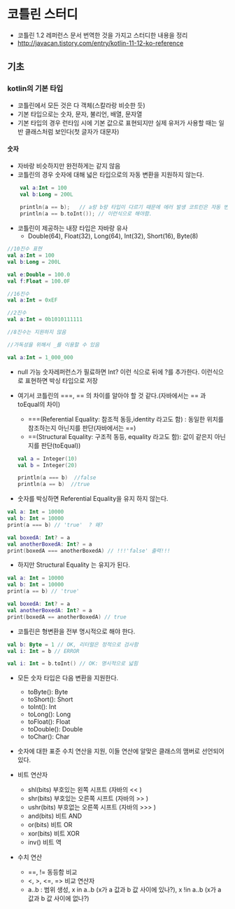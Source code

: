 # 코틀린 스터디

* 코틀린 1.2 레퍼런스 문서 번역한 것을 가지고 스터디한 내용을 정리
* http://javacan.tistory.com/entry/kotlin-11-12-ko-reference


## 기초

### kotlin의 기본 타입

* 코틀린에서 모든 것은 다 객체(스칼라랑 비슷한 듯)
* 기본 타입으로는 숫자, 문자, 불리언, 배열, 문자열
* 기본 타입의 경우 런타임 시에 기본 값으로 표현되지만 실제 유저가 사용할 때는 일반 클래스처럼 보인다(첫 글자가 대문자)

#### 숫자

* 자바랑 비슷하지만 완전하게는 같지 않음
* 코틀린의 경우 숫자에 대해 넓은 타입으로의 자동 변환을 지원하지 않는다.
```kotlin
    val a:Int = 100
    val b:Long = 200L
    
    println(a == b);   // a랑 b랑 타입이 다르기 때문에 에러 발생 코트린은 자동 변환을 지원하지 않는다.
    println(a == b.toInt()); // 이런식으로 해야함.
```

* 코틀린이 제공하는 내장 타입은 자바랑 유사
   * Double(64), Float(32), Long(64), Int(32), Short(16), Byte(8)

```kotlin
//10진수 표현
val a:Int = 100
val b:Long = 200L

val e:Double = 100.0
val f:Float = 100.0F

//16진수
val a:Int = 0xEF

//2진수
val a:Int = 0b1010111111

//8진수는 지원하지 않음

//가독성을 위해서 _를 이용할 수 있음

val a:Int = 1_000_000
```

* null 가능 숫자레퍼런스가 필료하면 Int? 이런 식으로 뒤에 ?를 추가한다. 이런식으로 표현하면 박싱 타입으로 저장
* 여기서 코틀린의 ===, == 의 차이를 알아야 할 것 같다.(자바에서는 == 과 toEqual의 차이)

   * ===(Referential Equality: 참조적 동등,identity 라고도 함) : 동일한 위치를 참조하는지 아닌지를 판단(자바에서는 ==)
   * ==(Structural Equality: 구조적 동등, equality 라고도 함): 값이 같은지 아닌지를 판단(toEqual))

   ```kotlin
   val a = Integer(10)
   val b = Integer(20)

   println(a === b)  //false
   println(a == b)  //true
   ```

* 숫자를 박싱하면 Referential Equality을 유지 하지 않는다.
```kotlin
val a: Int = 10000
val b: Int = 10000
print(a === b) // 'true'  ? 왜? 

val boxedA: Int? = a
val anotherBoxedA: Int? = a
print(boxedA === anotherBoxedA) // !!!'false' 출력!!!
```

* 하지만 Structural Equality 는 유지가 된다.
```kotlin
val a: Int = 10000
val b: Int = 10000
print(a == b) // 'true'  

val boxedA: Int? = a
val anotherBoxedA: Int? = a
print(boxedA == anotherBoxedA) // true
```

* 코틀린은 형변환을 전부 명시적으로 해야 한다.
```kotlin
val b: Byte = 1 // OK, 리터럴은 정적으로 검사함
val i: Int = b // ERROR

val i: Int = b.toInt() // OK: 명시적으로 넓힘
```
* 모든 숫자 타입은 다음 변환을 지원한다.
   * toByte(): Byte
   * toShort(): Short
   * toInt(): Int
   * toLong(): Long
   * toFloat(): Float
   * toDouble(): Double
   * toChar(): Char

* 숫자에 대한 표준 수치 연산을 지원, 이들 연산에 알맞은 클래스의 맴버로 선언되어 있다.
* 비트 연산자
   * shl(bits) 부호있는 왼쪽 시프트 (자바의 << )
   * shr(bits) 부호있는 오른쪽 시프트 (자바의 >> )
   * ushr(bits) 부호없는 오른쪽 시프트 (자바의 >>> )
   * and(bits) 비트 AND
   * or(bits) 비트 OR
   * xor(bits) 비트 XOR
   * inv() 비트 역
* 수치 연산
   * ==, != 동등함 비교
   * <, >, <=, => 비교 연산자
   * a..b : 범위 생성, x in a..b (x가 a 값과 b 값 사이에 있나?), x !in a..b (x가 a 값과 b 값 사이에 없나?)

